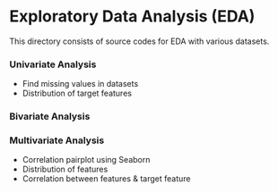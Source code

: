 # Exploratory Data Analysis (EDA)

This directory consists of source codes for EDA with various datasets.

### Univariate Analysis
* Find missing values in datasets
* Distribution of target features

### Bivariate Analysis

### Multivariate Analysis
* Correlation pairplot using Seaborn
* Distribution of features
* Correlation between features & target feature
